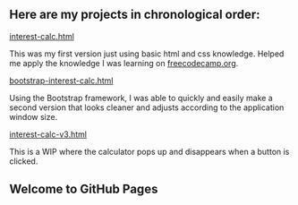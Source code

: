 ## Here are my projects in chronological order:

[interest-calc.html](interest-calc.html)

This was my first version just using basic html and css knowledge. Helped me apply the knowledge I was learning on [freecodecamp.org](freecodecamp.org).

[bootstrap-interest-calc.html](bootstrap-interest-calc.html)

Using the Bootstrap framework, I was able to quickly and easily make a second version that looks cleaner and adjusts according to the application window size.

[interest-calc-v3.html](interest-calc-v3.html)

This is a WIP where the calculator pops up and disappears when a button is clicked.



## Welcome to GitHub Pages
